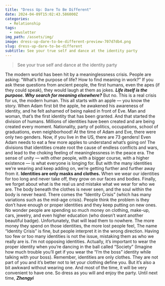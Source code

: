 ```yaml
---
title: "Dress Up: Dare To Be Different"
date: 2024-04-09T15:02:43.586000Z
categories:
  - Relationship
tags:
  - newsletter
img_path: /assets/img/
image: dress-up-dare-to-be-different-preview-707d7db4.png
slug: dress-up-dare-to-be-different
subtitle: See your true self and dance at the identity party
---
```


> See your true self and dance at the identity party

The modern world has been hit by a meaninglessness crisis.
People are asking: “What’s the purpose of life? How to find meaning in work?”
If you ask these questions from ancient people, the first humans, even the apes (if they could speak), they would laugh at them as jokes.
_**Life itself is the purpose. Why search for meaning elsewhere?**_
But no. This is a real crisis for us, the modern human.
This all starts with an apple — you know the story.
When Adam first bit the apple, he awakened his awareness of identity, and he felt ashamed of being naked in front of Eve.
Man and woman, that’s the first identity that has been granted.
And that started the division of humans.
Millions of identities have been created and are being created every moment.
Nationality, party of politics, occupations, school of graduations, even neighborhood!
At the time of Adam and Eve, there were only two genders. Now, if you live in the US, there are 73 genders! Even Adam needs to eat a few more apples to understand what’s going on!
The divisions that identities create root the cause of endless conflicts and wars, and lead to the choking feeling of meaninglessness in the peace era.
The sense of unity — with other people, with a bigger course, with a higher existence — is what everyone is longing for. But with the many identities we’re wearing and keep adding on, we’re getting further and further away from it.
**Identities are only masks and clothes.**
When we wear our identities for too long and never take off, they grow on our faces and bodies. Finally, we forget about what is the real us and mistake what we wear for who we are.
The body beneath the clothes is never seen, and the soul within the body is never heard.
There comes the “Identity Crisis” (which has many variations such as the mid-age crisis).
People think the problem is they don’t have enough or proper identities and they keep putting on new ones. No wonder people are spending so much money on clothing, make-up, cars, jewelry, and even higher education (who doesn’t want another beautiful badge).
Unfortunately, that will lead them to nowhere.
The more money they spend on those identities, the more lost people feel,
The name “Identity Crisis” is fine, but people interpret it in the wrong direction. Having too few or too many identities is not the issue, mistaking them as who we really are is.
I’m not opposing identities. Actually, it’s important to wear the proper identity when you’re dancing in the ball called “Society” (Imagine how much trouble you’ll get if you wear the “I’m the boss” identity while talking with your boss).
Remember, identities are only clothes.
They are not part of you and it’s better not to let your clothing define you.
But it’s also a bit awkward without wearing one.
And most of the time, it will be very convenient to have one.
So dress as you will and enjoy the party.
Until next time,
_**Zhengyi**_
